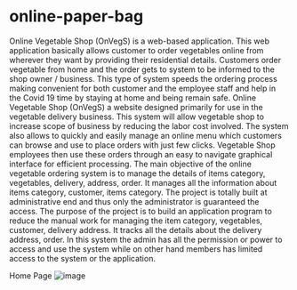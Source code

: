 # online-paper-bag

Online Vegetable Shop (OnVegS) is a web-based application. This web application
basically allows customer to order vegetables online from wherever they want by
providing their residential details. Customers order vegetable from home and the order
gets to system to be informed to the shop owner / business. This type of system speeds the
ordering process making convenient for both customer and the employee staff and help in
the Covid 19 time by staying at home and being remain safe.
Online Vegetable Shop (OnVegS) a website designed primarily for use in the
vegetable delivery business. This system will allow vegetable shop to increase scope of
business by reducing the labor cost involved. The system also allows to quickly and
easily manage an online menu which customers can browse and use to place orders with
just few clicks. Vegetable Shop employees then use these orders through an easy to
navigate graphical interface for efficient processing.
The main objective of the online vegetable ordering system is to manage the details of
items category, vegetables, delivery, address, order. It manages all the information about
items category, customer, items category. The project is totally built at administrative end
and thus only the administrator is guaranteed the access. The purpose of the project is to
build an application program to reduce the manual work for managing the item category,
vegetables, customer, delivery address. It tracks all the details about the delivery address,
order.
In this system the admin has all the permission or power to access and use the system
while on other hand members has limited access to the system or the application.

Home Page
![image](https://github.com/steverot369/online-paper-bag/assets/136913603/d10f11fe-c077-486c-8e27-a0ab35f68738)
